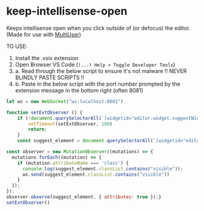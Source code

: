 # keep-intellisense-open
Keeps intellisense open when you click outside of (or defocus) the editor. (Made for use with [MultiUser](https://github.com/Somebody32x2/MultiUser))

TO USE: 
1. Install the .vsix extension
2. Open Browser VS Code (`(...) Help > Toggle Developer Tools`)
3. a. Read through the below script to ensure it's not malware !! NEVER BLINDLY PASTE SCRIPTS !!
3. b. Paste in the below script with the port number prompted by the extension message in the bottom right (often 8081)

```javascript
let ws = new WebSocket("ws:localhost:8081")

function setExtObserver () {
    if (!document.querySelectorAll(`[widgetid="editor.widget.suggestWidget"`)[0]){
        setTimeout(setExtObserver, 100)
        return;
    }
    const suggest_element = document.querySelectorAll(`[widgetid="editor.widget.suggestWidget"`)[0]

const observer = new MutationObserver((mutations) => {
  mutations.forEach((mutation) => {
    if (mutation.attributeName === 'class') {
      console.log(suggest_element.classList.contains("visible"));
      ws.send(suggest_element.classList.contains("visible"))
    }
  });
});
observer.observe(suggest_element, { attributes: true });}
setExtObserver()
```
